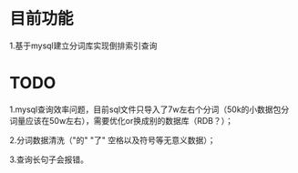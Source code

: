 # 目前功能

1.基于mysql建立分词库实现倒排索引查询



# TODO

1.mysql查询效率问题，目前sql文件只导入了7w左右个分词（50k的小数据包分词量应该在50w左右），需要优化or换成别的数据库（RDB？）；

2.分词数据清洗（"的" "了" 空格以及符号等无意义数据）；

3.查询长句子会报错。